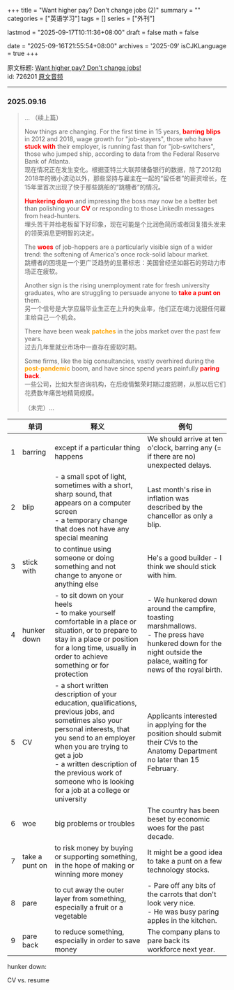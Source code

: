 +++
title = "Want higher pay? Don't change jobs (2)"
summary = ""
categories = ["英语学习"]
tags = []
series = ["外刊"]

lastmod = "2025-09-17T10:11:36+08:00"
draft = false
math = false

date = "2025-09-16T21:55:54+08:00"
archives = '2025-09'
isCJKLanguage = true
+++

原文标题: [Want higher pay? Don't change jobs!](https://waikan.kekenet.com/#/waikanlisten/23/726201)  
id: 726201 [原文音频](https://k7.kekenet.com/Sound/2025/08/444yw_2736917HnK.mp3)

---

### 2025.09.16

> ...
>（续上篇）
>
> Now things are changing. For the first time in 15 years, <strong style="color: red">barring</strong> <strong style="color: red">blips</strong> in 2012 and 2018, wage growth for "job-stayers", those who have <strong style="color:red">stuck with</strong> their employer, is running fast than for "job-switchers", those who jumped ship, according to data from the Federal Reserve Bank of Atlanta.  
> 现在情况正在发生变化。根据亚特兰大联邦储备银行的数据，除了2012和2018年的微小波动以外，那些坚持与雇主在一起的“留任者”的薪资增长，在15年里首次出现了快于那些跳船的“跳槽者”的情况。
>
> <strong style="color: red">Hunkering down</strong> and impressing the boss may now be a better bet than polishing your <strong style="color: red">CV</strong> or responding to those LinkedIn messages from head-hunters.  
> 埋头苦干并给老板留下好印象，现在可能是个比润色简历或者回复猎头发来的领英消息更明智的决定。
>
> The <strong style="color: red">woes</strong> of job-hoppers are a particularly visible sign of a wider trend: the softening of America's once rock-solid labour market.  
> 跳槽者的困境是一个更广泛趋势的显著标志：美国曾经坚如磐石的劳动力市场正在疲软。
>
> Another sign is the rising unemployment rate for fresh university graduates, who are struggling to persuade anyone to <strong style="color: red">take a punt on</strong> them.  
> 另一个信号是大学应届毕业生正在上升的失业率，他们正在竭力说服任何雇主给自己一个机会。
>
> There have been weak <strong style="color: orange">patches</strong> in the jobs market over the past few years.  
> 过去几年里就业市场中一直存在疲软时期。
>
> Some firms, like the big consultancies, vastly overhired during the <strong style="color: orange">post-pandemic</strong> boom, and  have since spend years painfully <strong style="color: red">paring back</strong>.  
> 一些公司，比如大型咨询机构，在后疫情繁荣时期过度招聘，从那以后它们花费数年痛苦地精简规模。
>
> （未完）...


| | 单词 | 释义 | 例句 |
| --- | --- | --- | --- |
| 1 | barring | except if a particular thing happens | We should arrive at ten o'clock, barring any (= if there are no) unexpected delays. |
| 2 | blip | - a small spot of light, sometimes with a short, sharp sound, that appears on a computer screen <br> - a temporary change that does not have any special meaning | Last month's rise in inflation was described by the chancellor as only a blip. |
| 3 | stick with | to continue using someone or doing something and not change to anyone or anything else | He's a good builder - I think we should stick with him. |
| 4 | hunker down | - to sit down on your heels <br> - to make yourself comfortable in a place or situation, or to prepare to stay in a place or position for a long time, usually in order to achieve something or for protection | - We hunkered down around the campfire, toasting marshmallows. <br> - The press have hunkered down for the night outside the palace, waiting for news of the royal birth. |
| 5 | CV | - a short written description of your education, qualifications, previous jobs, and sometimes also your personal interests, that you send to an employer when you are trying to get a job <br> - a written description of the previous work of someone who is looking for a job at a college or university | Applicants interested in applying for the position should submit their CVs to the Anatomy Department no later than 15 February. |
| 6 | woe | big problems or troubles | The country has been beset by economic woes for the past decade. |
| 7 | take a punt on | to risk money by buying or supporting something, in the hope of making or winning more money | It might be a good idea to take a punt on a few technology stocks. |
| 8 | pare | to cut away the outer layer from something, especially a fruit or a vegetable | - Pare off any bits of the carrots that don't look very nice. <br> - He was busy paring apples in the kitchen. |
| 9 | pare back | to reduce something, especially in order to save money | The company plans to ​​pare back​​ its workforce next year. |

hunker down: 

CV vs. resume

